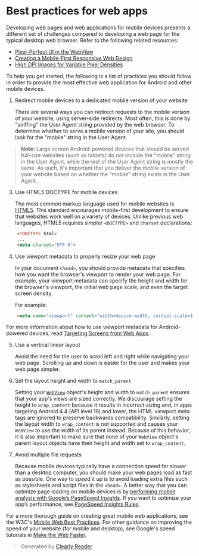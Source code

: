 # Best practices for web apps

Developing web pages and web applications for mobile devices presents a different set of challenges compared to developing a web page for the typical desktop web browser. Refer to the following related resources:

*   [Pixel-Perfect UI in the WebView](https://developers.google.com/chrome/mobile/docs/webview/pixelperfect)
*   [Creating a Mobile-First Responsive Web Design](http://www.html5rocks.com/en/mobile/responsivedesign/)
*   [High DPI Images for Variable Pixel Densities](http://www.html5rocks.com/en/mobile/high-dpi/)

To help you get started, the following is a list of practices you should follow in order to provide the most effective web application for Android and other mobile devices.

1.  Redirect mobile devices to a dedicated mobile version of your website
    
    There are several ways you can redirect requests to the mobile version of your website, using server-side redirects. Most often, this is done by "sniffing" the User Agent string provided by the web browser. To determine whether to serve a mobile version of your site, you should look for the "mobile" string in the User Agent.
    

> **Note:** Large screen Android-powered devices that should be served full-size websites (such as tablets) do _not_ include the "mobile" string in the User Agent, while the rest of the User Agent string is mostly the same. As such, it's important that you deliver the mobile version of your website based on whether the "mobile" string exists in the User Agent.

3.  Use HTML5 DOCTYPE for mobile devices
    
    The most common markup language used for mobile websites is [HTML5](https://developer.mozilla.org/en-US/docs/Web/Guide/HTML/HTML5). This standard encourages mobile-first development to ensure that websites work well on a variety of devices. Unlike previous web languages, HTML5 requires simpler `<DOCTYPE>` and `charset` declarations:

```html  
    <!DOCTYPE html>
    ...
    <meta charset="UTF-8">
```

4.  Use viewport metadata to properly resize your web page
    
    In your document `<head>`, you should provide metadata that specifies how you want the browser's viewport to render your web page. For example, your viewport metadata can specify the height and width for the browser's viewport, the initial web page scale, and even the target screen density.
    
    For example:

```html    
    <meta name="viewport" content="width=device-width, initial-scale=1.0, user-scalable=no">
```

   For more information about how to use viewport metadata for Android-powered devices, read [Targeting Screens from Web Apps](https://developer.android.com/guide/webapps/targeting).
    
5.  Use a vertical linear layout
    
    Avoid the need for the user to scroll left and right while navigating your web page. Scrolling up and down is easier for the user and makes your web page simpler.
    
6.  Set the layout height and width to `match_parent`
    
    Setting your [`WebView`](https://developer.android.com/reference/android/webkit/WebView) object's height and width to `match_parent` ensures that your app's views are sized correctly. We discourage setting the height to `wrap_content` because it results in incorrect sizing and, in apps targeting Android 4.4 (API level 19) and lower, the HTML viewport meta tags are ignored to preserve backwards compatibility. Similarly, setting the layout width to `wrap_content` is not supported and causes your `WebView` to use the width of its parent instead. Because of this behavior, it is also important to make sure that none of your `WebView` object's parent layout objects have their height and width set to `wrap_content`.
    
7.  Avoid multiple file requests
    
    Because mobile devices typically have a connection speed far slower than a desktop computer, you should make your web pages load as fast as possible. One way to speed it up is to avoid loading extra files such as stylesheets and script files in the `<head>`. A better way that you can optimize page loading on mobile devices is by [performing mobile analysis with Google’s PageSpeed Insights](https://developers.google.com/speed/docs/insights/mobile). If you want to optimize your app’s performance, see [PageSpeed Insights Rules](https://developers.google.com/speed/docs/insights/rules).
    

For a more thorough guide on creating great mobile web applications, see the W3C's [Mobile Web Best Practices](http://www.w3.org/TR/mobile-bp/). For other guidance on improving the speed of your website (for mobile and desktop), see Google's speed tutorials in [Make the Web Faster](https://developers.google.com/speed/overview).
> Generated by [Clearly Reader](https://clearlyreader.com)